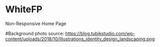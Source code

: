 # WhiteFP
Non-Responsive Home Page


#Background photo source: https://blog.tubikstudio.com/wp-content/uploads/2018/10/Illustrations_identity_design_landscaping.png 
